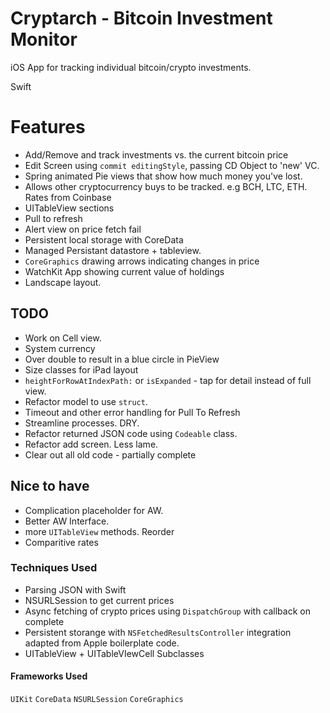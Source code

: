 # Cryptarch - Bitcoin Investment Monitor

iOS App for tracking individual bitcoin/crypto investments.

Swift

# Features
* Add/Remove and track investments vs. the current bitcoin price
* Edit Screen using `commit editingStyle`, passing CD Object to 'new' VC.
* Spring animated Pie views that show how much money you've lost.
* Allows other cryptocurrency buys to be tracked. e.g BCH, LTC, ETH. Rates from Coinbase
* UITableView sections
* Pull to refresh
* Alert view on price fetch fail
* Persistent local storage with CoreData
* Managed Persistant datastore + tableview.
* `CoreGraphics` drawing arrows indicating changes in price
* WatchKit App showing current value of holdings
* Landscape layout.

## TODO
* Work on Cell view.
* System currency 
* Over double to result in a blue circle in PieView
* Size classes for iPad layout
* `heightForRowAtIndexPath:`  or `isExpanded` - tap for detail instead of full view. 
* Refactor model to use `struct`. 
* Timeout and other error handling for Pull To Refresh
* Streamline processes. DRY.
* Refactor returned JSON code using `Codeable` class.
* Refactor add screen. Less lame.
* Clear out all old code - partially complete

## Nice to have
* Complication placeholder for AW.
* Better AW Interface.
* more `UITableView` methods. Reorder
* Comparitive rates
### Techniques Used
* Parsing JSON with Swift
* NSURLSession to get current prices
* Async fetching of crypto prices using `DispatchGroup` with callback on complete
* Persistent storange with `NSFetchedResultsController` integration adapted from Apple boilerplate code.
* UITableView + UITableVIewCell Subclasses

#### Frameworks Used
`UIKit`
`CoreData`
`NSURLSession`
`CoreGraphics`
